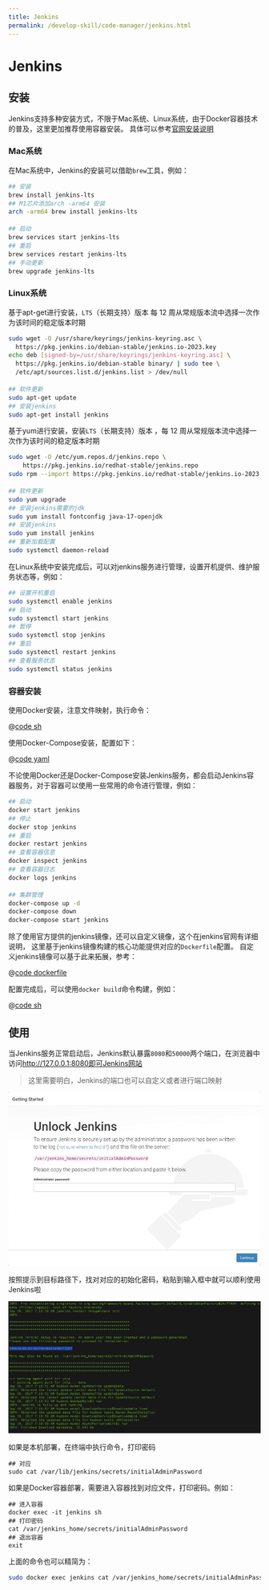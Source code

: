 ```yaml
---
title: Jenkins
permalink: /develop-skill/code-manager/jenkins.html
---
```


# Jenkins

## 安装

Jenkins支持多种安装方式，不限于Mac系统、Linux系统，由于Docker容器技术的普及，这里更加推荐使用容器安装。
具体可以参考[官网安装说明](https://www.jenkins.io/doc/book/installing/)

### Mac系统

在Mac系统中，Jenkins的安装可以借助`brew`工具，例如：

```bash
## 安装
brew install jenkins-lts
## M1芯片添加arch -arm64 安装
arch -arm64 brew install jenkins-lts

## 启动
brew services start jenkins-lts
## 重启
brew services restart jenkins-lts
## 手动更新
brew upgrade jenkins-lts
```

### Linux系统

基于apt-get进行安装，`LTS`（长期支持）版本 每 12 周从常规版本流中选择一次作为该时间的稳定版本时期

```bash
sudo wget -O /usr/share/keyrings/jenkins-keyring.asc \
  https://pkg.jenkins.io/debian-stable/jenkins.io-2023.key
echo deb [signed-by=/usr/share/keyrings/jenkins-keyring.asc] \
  https://pkg.jenkins.io/debian-stable binary/ | sudo tee \
  /etc/apt/sources.list.d/jenkins.list > /dev/null

## 软件更新
sudo apt-get update
## 安装jenkins
sudo apt-get install jenkins
```

基于yum进行安装，安装`LTS`（长期支持）版本 ，每 12 周从常规版本流中选择一次作为该时间的稳定版本时期

```bash
sudo wget -O /etc/yum.repos.d/jenkins.repo \
    https://pkg.jenkins.io/redhat-stable/jenkins.repo
sudo rpm --import https://pkg.jenkins.io/redhat-stable/jenkins.io-2023.key

## 软件更新
sudo yum upgrade
## 安装jenkins需要的jdk
sudo yum install fontconfig java-17-openjdk
## 安装jenkins
sudo yum install jenkins
## 重新加载配置
sudo systemctl daemon-reload
```

在Linux系统中安装完成后，可以对jenkins服务进行管理，设置开机提供、维护服务状态等，例如：

```bash
## 设置开机重启
sudo systemctl enable jenkins
## 启动
sudo systemctl start jenkins
## 暂停
sudo systemctl stop jenkins
## 重启
sudo systemctl restart jenkins
## 查看服务状态
sudo systemctl status jenkins
```

### 容器安装

使用Docker安装，注意文件映射，执行命令：

@[code sh](@code/docker/jenkins/docker.sh)

使用Docker-Compose安装，配置如下：

@[code yaml](@code/docker/jenkins/docker-compose.yaml)

不论使用Docker还是Docker-Compose安装Jenkins服务，都会启动Jenkins容器服务，对于容器可以使用一些常用的命令进行管理，例如：

```bash
## 启动
docker start jenkins
## 停止
docker stop jenkins
## 重启
docker restart jenkins
## 查看容器信息
docker inspect jenkins
## 查看容器日志
docker logs jenkins

## 集群管理
docker-compose up -d
docker-compose down
docker-compose start jenkins
```

除了使用官方提供的jenkins镜像，还可以自定义镜像，这个在jenkins官网有详细说明，
这里基于jenkins镜像构建的核心功能提供对应的`Dockerfile`配置。 自定义jenkins镜像可以基于此来拓展，参考：

@[code dockerfile](@code/docker/jenkins/Dockerfile)

配置完成后，可以使用`docker build`命令构建，例如：

@[code sh](@code/docker/jenkins/build.sh)

## 使用

当Jenkins服务正常启动后，Jenkins默认暴露`8080`和`50000`两个端口，在浏览器中访问<http://127.0.0.1:8080即可Jenkins网站>
> 这里需要明白，Jenkins的端口也可以自定义或者进行端口映射

![浏览器访问Jenkins](images/jenkins-lock.png)

按照提示到目标路径下，找对对应的初始化密码，粘贴到输入框中就可以顺利使用Jenkins啦

![打印初始化密码](images/jenkins-cat-pwd.png)

如果是本机部署，在终端中执行命令，打印密码

```shell
## 对应
sudo cat /var/lib/jenkins/secrets/initialAdminPassword
```

如果是Docker容器部署，需要进入容器找到对应文件，打印密码。例如：

```shell
## 进入容器
docker exec -it jenkins sh
## 打印密码
cat /var/jenkins_home/secrets/initialAdminPassword
## 退出容器
exit
```

上面的命令也可以精简为：

```sh
sudo docker exec jenkins cat /var/jenkins_home/secrets/initialAdminPassword
```
